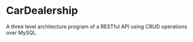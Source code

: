# CarDealership
A three level architecture program of a RESTful API using CRUD operations over MySQL.
